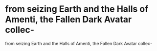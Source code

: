 # from seizing Earth and the Halls of Amenti, the Fallen Dark Avatar collec-

from seizing Earth and the Halls of Amenti, the Fallen Dark Avatar collec-